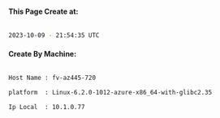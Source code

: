 
   
#### This Page Create at:

```bash

2023-10-09 - 21:54:35 UTC

```

#### Create By Machine:

```bash

Host Name : fv-az445-720

platform  : Linux-6.2.0-1012-azure-x86_64-with-glibc2.35

Ip Local  : 10.1.0.77

```

